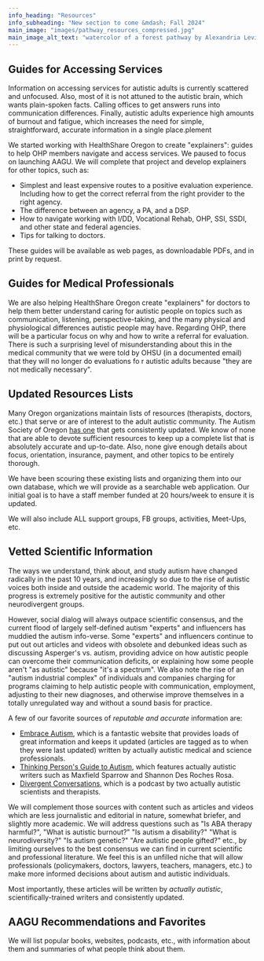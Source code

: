 ```yaml
---
info_heading: "Resources"
info_subheading: "New section to come &mdash; Fall 2024"
main_image: "images/pathway_resources_compressed.jpg"
main_image_alt_text: "watercolor of a forest pathway by Alexandria Levin"
---
```


## Guides for Accessing Services
Information on accessing services for autistic adults is currently scattered and unfocused. Also, most of it is not attuned to the autistic brain, which wants plain-spoken facts. Calling offices to get answers runs into communication differences. Finally, autistic adults experience high amounts of burnout and fatigue, which increases the need for simple, straightforward, accurate information in a single place.plement

We started working with HealthShare Oregon to create "explainers": guides to help OHP members navigate and access services. We paused to focus on launching AAGU. We will complete that project and develop explainers for other topics, such as:
- Simplest and least expensive routes to a positive evaluation experience. Including how to get the correct referral from the right provider to the right agency.
- The difference between an agency, a PA, and a DSP.
- How to navigate working with I/DD, Vocational Rehab, OHP, SSI, SSDI, and other state and federal agencies.
- Tips for talking to doctors.

These guides will be available as web pages, as downloadable PDFs, and in print by request.

## Guides for Medical Professionals
We are also helping HealthShare Oregon create "explainers" for doctors to help them better understand caring for autistic people on topics such as communication, listening, perspective-taking, and the many physical and physiological differences autistic people may have. Regarding OHP, there will be a particular focus on why and how to write a referral for evaluation. There is such a surprising level of misunderstanding about this in the medical community that we were told by OHSU (in a documented email) that they will no longer do evaluations fo     r autistic adults because "they are not medically necessary".  

## Updated Resources Lists  
Many Oregon organizations maintain lists of resources (therapists, doctors, etc.) that serve or are of interest to the adult autistic community. The Autism Society of Oregon [has one](https://autismsocietyoregon.org/adult-resources/) that gets consistently updated. We know of none that are able to devote sufficient resources to keep up a complete list that is absolutely accurate and up-to-date. Also, none give enough details about focus, orientation, insurance, payment, and other topics to be entirely thorough.

We have been scouring these existing lists and organizing them into our own database, which we will provide as a searchable web application. Our initial goal is to have a staff member funded at 20 hours/week to ensure it is updated.

We will also include ALL support groups, FB groups, activities, Meet-Ups, etc.

## Vetted Scientific Information
The ways we understand, think about, and study autism have changed radically in the past 10 years, and increasingly so due to the rise of autistic voices both inside and outside the academic world. The majority of this progress is extremely positive for the autistic community and other neurodivergent groups.

However, social dialog will always outpace scientific consensus, and the current flood of largely self-defined autism "experts" and influencers has muddied the autism info-verse. Some "experts" and influencers continue to put out out articles and videos with obsolete and debunked ideas such as discussing Asperger's vs. autism, providing advice on how autistic people can overcome their communication deficits, or explaining how some people aren't "as autistic" because "it's a spectrum". We also note the rise of an "autism industrial complex" of individuals and companies charging for programs claiming to help autistic people with communication, employment, adjusting to their new diagnoses, and otherwise improve themselves in a totally unregulated way and without a sound basis for practice.

A few of our favorite sources of _reputable and accurate_ information are:

* [Embrace Autism](https://embrace-autism.com/), which is a fantastic website that provides loads of great information and keeps it updated (articles are tagged as to when they were last updated) written by actually autistic medical and science professionals.
* [Thinking Person's Guide to Autism](https://thinkingautismguide.com/), which features actually autistic writers such as Maxfield Sparrow and Shannon Des Roches Rosa.
* [Divergent Conversations](https://www.divergentpod.com/), which is a podcast by two actually autistic scientists and therapists.

We will complement those sources with content such as articles and videos which are less journalistic and editorial in nature, somewhat briefer, and slightly more academic. We will address questions such as "Is ABA therapy harmful?", "What is autistic burnout?" "Is autism a disability?" "What is neurodiversity?" "Is autism genetic?" "Are autistic people gifted?" etc., by limiting ourselves to the best consensus we can find in current scientific and professional literature. We feel this is an unfilled niche that will allow professionals (policymakers, doctors, lawyers, teachers, managers, etc.) to make more informed decisions about autism and autistic individuals.

Most importantly, these articles will be written by _actually autistic_, scientifically-trained writers and consistently updated.

## AAGU Recommendations and Favorites
We will list popular books, websites, podcasts, etc., with information about them and summaries of what people think about them.